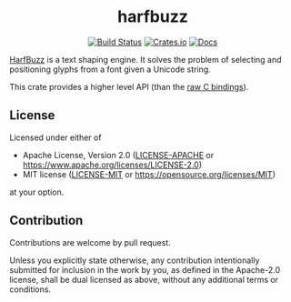<div align="center">

# harfbuzz

[![Build Status](https://github.com/servo/rust-harfbuzz/actions/workflows/main.yml/badge.svg)](https://github.com/servo/rust-harfbuzz/actions)
[![Crates.io](https://img.shields.io/crates/v/harfbuzz.svg)](https://crates.io/crates/harfbuzz)
[![Docs](https://docs.rs/harfbuzz/badge.svg)](https://docs.rs/harfbuzz)

</div>

[HarfBuzz](https://harfbuzz.github.io/) is a text shaping engine. It
solves the problem of selecting and positioning glyphs from a font
given a Unicode string.

This crate provides a higher level API (than the
[raw C bindings](https://crates.io/crates/harfbuzz-sys)).

## License

Licensed under either of

- Apache License, Version 2.0
   ([LICENSE-APACHE](LICENSE-APACHE) or <https://www.apache.org/licenses/LICENSE-2.0>)
- MIT license
   ([LICENSE-MIT](LICENSE-MIT) or <https://opensource.org/licenses/MIT>)

at your option.

## Contribution

Contributions are welcome by pull request.

Unless you explicitly state otherwise, any contribution intentionally submitted
for inclusion in the work by you, as defined in the Apache-2.0 license, shall be
dual licensed as above, without any additional terms or conditions.